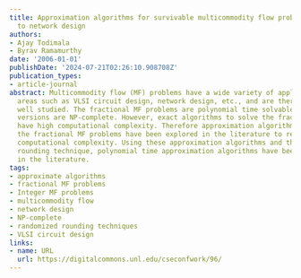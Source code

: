 ```yaml
---
title: Approximation algorithms for survivable multicommodity flow problems with applications
  to network design
authors:
- Ajay Todimala
- Byrav Ramamurthy
date: '2006-01-01'
publishDate: '2024-07-21T02:26:10.908708Z'
publication_types:
- article-journal
abstract: Multicommodity flow (MF) problems have a wide variety of applications in
  areas such as VLSI circuit design, network design, etc., and are therefore very
  well studied. The fractional MF problems are polynomial time solvable while integer
  versions are NP-complete. However, exact algorithms to solve the fractional MF problems
  have high computational complexity. Therefore approximation algorithms to solve
  the fractional MF problems have been explored in the literature to reduce their
  computational complexity. Using these approximation algorithms and the randomized
  rounding technique, polynomial time approximation algorithms have been explored
  in the literature.
tags:
- approximate algorithms
- fractional MF problems
- Integer MF problems
- multicommodity flow
- network design
- NP-complete
- randomized rounding techniques
- VLSI circuit design
links:
- name: URL
  url: https://digitalcommons.unl.edu/cseconfwork/96/
---
```

